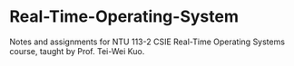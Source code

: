 # Real-Time-Operating-System
Notes and assignments for NTU 113-2 CSIE Real-Time Operating Systems course, taught by Prof. Tei-Wei Kuo.
